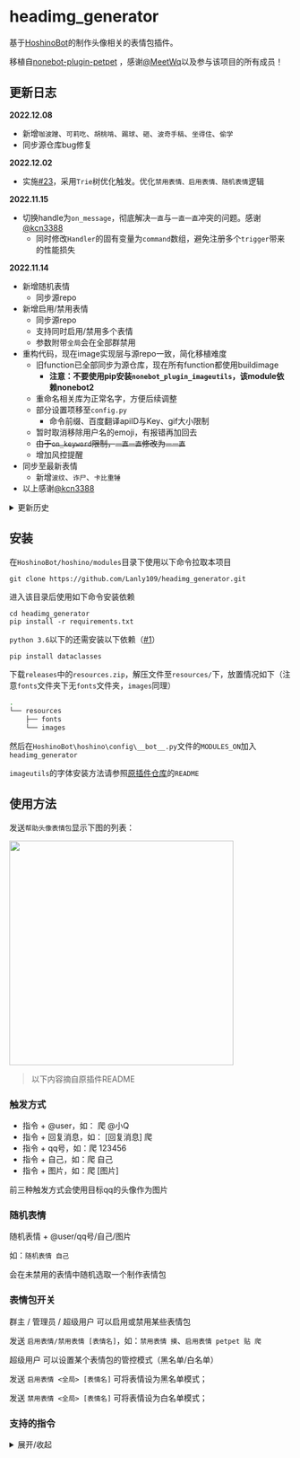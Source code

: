 # headimg_generator

基于[HoshinoBot](https://github.com/Ice-Cirno/HoshinoBot)的制作头像相关的表情包插件。

移植自[nonebot-plugin-petpet](https://github.com/noneplugin/nonebot-plugin-petpet)
，感谢[@MeetWq](https://github.com/MeetWq)以及参与该项目的所有成员！

## 更新日志
**2022.12.08**
- 新增`咖波蹭`、`可莉吃`、`胡桃啃`、`踢球`、`砸`、`波奇手稿`、`坐得住`、`偷学`
- 同步源仓库bug修复

**2022.12.02**
- 实施[#23](https://github.com/Lanly109/headimg_generator/issues/23)，采用`Trie`树优化触发。优化`禁用表情、启用表情、随机表情`逻辑

**2022.11.15**
- 切换handle为`on_message`，彻底解决`一直`与`一直一直`冲突的问题。感谢[@kcn3388](https://github.com/kcn3388)
  - 同时修改`Handler`的固有变量为`command`数组，避免注册多个`trigger`带来的性能损失

**2022.11.14**
- 新增随机表情
  - 同步源repo
- 新增启用/禁用表情
  - 同步源repo
  - 支持同时启用/禁用多个表情
  - 参数附带`全局`会在全部群禁用
- 重构代码，现在image实现层与源repo一致，简化移植难度
    - 旧function已全部同步为源仓库，现在所有function都使用buildimage
        - **注意：不要使用pip安装`nonebot_plugin_imageutils`，该module依赖nonebot2**
    - 重命名相关库为正常名字，方便后续调整
    - 部分设置项移至`config.py`
        - 命令前缀、百度翻译apiID与Key、gif大小限制
    - 暂时取消移除用户名的emoji，有报错再加回去
    - ~~由于`on_keyword`限制，`一直一直`修改为`一一直`~~
    - 增加风控提醒
- 同步至最新表情
    - 新增`波纹`、`诈尸`、`卡比重锤`
- 以上感谢[@kcn3388](https://github.com/kcn3388)

<details>

<summary>更新历史</summary>

**2022.10.23**
- 完善回复触发，适应回复多图情况
- 新增`怒撕、一直直、胡桃放大`指令

**2022.10.17**
- 新增`一起`指令
- 现在支持回复触发，逻辑如下：
    - 当回复对象是图片时，优先选择图片
    - 否则第一用户对象为回复的人
- 修复当使用emoji时的报错
- 新增触发词前缀设置(于`__init__.py`的`cmd_prefix`变量，默认触发词前加`#`）避免参数触发情况
- 以上感谢[@kcn3388](https://github.com/kcn3388)

**2022.10.12**
- 新增`打穿屏幕`、`击剑`、`抱大腿`、`唐可可举牌`、`无响应`、`抱紧`、`看扁`、`看图标`、`舰长`、`急急国王`、`不文明`
  指令，感谢[@kcn3388](https://github.com/kcn3388)

**2022.09.18**
- 新增`这是我的老婆`、`胡桃平板`、`敲黑板`、`上瘾`、`手枪`、`高血压`、`看书`、`遇到困难请拨打`、`迷惑`指令
- 由于懒得适配旧版的图片处理函数，直接搬了`nonebot-plugin-imageutils`[插件](https://github.com/noneplugin/nonebot-plugin-imageutils)，但字体选择方面还有点问题（新增的指令绘制的都是粗体，且大小似乎无法控制，容易因内容过长而无法绘制）
- 由于搬了`imageutils`插件，`requirements`有所更新，记得安装缺失的插件

**2022.08.07**
- 新增`远离`、`结婚申请`、`小画家`、`复读`、`防诱拐`、`字符画`、`催刀`、`共进晚餐`
  指令，感谢[@othinus001](https://github.com/othinus001)
- 资源见`resources`分支，可从`release`中下载，亦可同步`resources`分支，便于增量更新，亦可交由插件自行下载
- 插件缺少资源时会自行核对`resources`文件夹的完整性，对于损坏和缺失的文件会重新下载，但鉴于字体文件较大（`10MB+`
  ），由插件下载网速较慢，建议自行下载。
- 向`resources`分支增加图片时会自动更新`resource_list.json`和`release`，欢迎贡献资源于该分支

</details>

## 安装

在```HoshinoBot/hoshino/modules```目录下使用以下命令拉取本项目

```
git clone https://github.com/Lanly109/headimg_generator.git
```

进入该目录后使用如下命令安装依赖

```
cd headimg_generator
pip install -r requirements.txt
```

`python 3.6`以下的还需安装以下依赖（[#1](https://github.com/Lanly109/headimg_generator/issues/1)）

```bash
pip install dataclasses
``` 

下载`releases`中的`resources.zip`，解压文件至`resources/`下，放置情况如下（注意`fonts`文件夹下无`fonts`文件夹，`images`同理）

```bash
.
└── resources
    ├── fonts
    └── images
``` 

然后在```HoshinoBot\hoshino\config\__bot__.py```文件的```MODULES_ON```加入```headimg_generator```

`imageutils`的字体安装方法请参照[原插件仓库](https://github.com/noneplugin/nonebot-plugin-imageutils)的`README`

## 使用方法

发送`帮助头像表情包`显示下图的列表：

<div align="left">
  <img src="https://s2.loli.net/2022/11/29/8sJQzHn5E1ALYVc.jpg" width="400" />
</div>

> 以下内容摘自原插件README

### 触发方式

- 指令 + @user，如： 爬 @小Q
- 指令 + 回复消息，如： [回复消息] 爬
- 指令 + qq号，如：爬 123456
- 指令 + 自己，如：爬 自己
- 指令 + 图片，如：爬 [图片]

前三种触发方式会使用目标qq的头像作为图片

### 随机表情

随机表情 + @user/qq号/自己/图片

如：`随机表情 自己`

会在未禁用的表情中随机选取一个制作表情包

### 表情包开关

群主 / 管理员 / 超级用户 可以启用或禁用某些表情包

发送 `启用表情/禁用表情 [表情名]`，如：`禁用表情 摸`、`启用表情 petpet 贴 爬`

超级用户 可以设置某个表情包的管控模式（黑名单/白名单）

发送 `启用表情 <全局> [表情名]` 可将表情设为黑名单模式；

发送 `禁用表情 <全局> [表情名]` 可将表情设为白名单模式；

### 支持的指令

<details>
<summary>展开/收起</summary>

| 指令                          | 效果                                                                           | 备注                                                                 |
|-----------------------------|------------------------------------------------------------------------------|--------------------------------------------------------------------|
| 万能表情<br>空白表情                | <img src="https://s2.loli.net/2022/05/29/C2VRA6iw4hzWZXO.jpg" width="200" /> | 简单的图片加文字                                                           |
| 摸<br>摸摸<br>摸头<br>摸摸头<br>rua | <img src="https://s2.loli.net/2022/02/23/oNGVO4iuCk73g8S.gif" width="200" /> | 可使用参数“圆”让头像为圆形<br>如：摸头圆 自己                                         |
| 亲<br>亲亲                     | <img src="https://s2.loli.net/2022/02/23/RuoiqP8plJBgw9K.gif" width="200" /> | 可指定一个或两个目标<br>若为一个则为 发送人 亲 目标<br>若为两个则为 目标1 亲 目标2<br>如：亲 114514 自己 |
| 贴<br>贴贴<br>蹭<br>蹭蹭          | <img src="https://s2.loli.net/2022/02/23/QDCE5YZIfroavub.gif" width="200" /> | 可指定一个或两个目标<br>类似 亲                                                 |
| 咖波蹭                         | <img src="https://s2.loli.net/2022/11/29/iZpwCVWb5agDKLH.gif" width="200" >  |                                                                    |
| 顶<br>玩                      | <img src="https://s2.loli.net/2022/08/16/WVotKxjqupdCJAS.gif" width="200" /> |                                                                    |
| 拍                           | <img src="https://s2.loli.net/2022/02/23/5mv6pFJMNtzHhcl.gif" width="200" /> |                                                                    |
| 撕                           | <img src="https://s2.loli.net/2022/05/29/FDcam9ROPkqvwxH.jpg" width="200" >  |                                                                    |
| 怒撕                          | <img src="https://s2.loli.net/2022/10/11/NepC3ETugIaWnHs.jpg" width="200" >  |                                                                    |
| 丢<br>扔                      | <img src="https://s2.loli.net/2022/02/23/LlDrSGYdpcqEINu.jpg" width="200" /> |                                                                    |
| 抛<br>掷                      | <img src="https://s2.loli.net/2022/03/10/W8X6cGZS5VMDOmh.gif" width="200" /> |                                                                    |
| 爬                           | <img src="https://s2.loli.net/2022/02/23/hfmAToDuF2actC1.jpg" width="200" /> | 默认为随机选取一张爬表情<br>可使用数字指定特定表情<br>如：爬 13 自己                           |
| 精神支柱                        | <img src="https://s2.loli.net/2022/02/23/WwjNmiz4JXbuE1B.jpg" width="200" /> |                                                                    |
| 一直                          | <img src="https://s2.loli.net/2022/02/23/dAf9Z3kMDwYcRWv.gif" width="200" /> | 支持gif                                                              |
| 一直一直                        | <img src="https://s2.loli.net/2022/10/15/hn5Q4jm29pXNsrL.gif" width="200" /> | 支持gif                                                              |
| 加载中                         | <img src="https://s2.loli.net/2022/02/23/751Oudrah6gBsWe.gif" width="200" /> | 支持gif                                                              |
| 转                           | <img src="https://s2.loli.net/2022/02/23/HoZaCcDIRgs784Y.gif" width="200" /> |                                                                    |
| 小天使                         | <img src="https://s2.loli.net/2022/02/23/ZgD1WSMRxLIymCq.jpg" width="200" /> | 图中名字为目标qq昵称<br>可指定名字，如：小天使 meetwq 自己                               |
| 不要靠近                        | <img src="https://s2.loli.net/2022/02/23/BTdkAzvhRDLOa3U.jpg" width="200" /> |                                                                    |
| 一样                          | <img src="https://s2.loli.net/2022/02/23/SwAXoOgfdjP4ecE.jpg" width="200" /> |                                                                    |
| 滚                           | <img src="https://s2.loli.net/2022/02/23/atzZsSE53UDIlOe.gif" width="200" /> |                                                                    |
| 玩游戏<br>来玩游戏                 | <img src="https://s2.loli.net/2022/05/31/j9ZKB7cFOSklzMe.jpg" width="200" /> | 图中描述默认为：来玩休闲游戏啊<br>可指定描述<br>支持gif                                  |
| 膜<br>膜拜                     | <img src="https://s2.loli.net/2022/02/23/nPgBJwV5qDb1s9l.gif" width="200" /> |                                                                    |
| 吃                           | <img src="https://s2.loli.net/2022/02/23/ba8cCtIWEvX9sS1.gif" width="200" /> |                                                                    |
| 可莉吃                         | <img src="https://s2.loli.net/2022/11/29/R12XlsdTjCYqnBh.gif" width="200" /> |                                                                    |
| 啃                           | <img src="https://s2.loli.net/2022/02/23/k82n76U4KoNwsr3.gif" width="200" /> |                                                                    |
| 胡桃啃                         | <img src="https://s2.loli.net/2022/11/29/JUCbMuxgpYDfAWo.gif" width="200" /> |                                                                    |
| 出警                          | <img src="https://s2.loli.net/2022/05/31/Q7WL1q2TlHgnERr.jpg" width="200" /> |                                                                    |
| 警察                          | <img src="https://s2.loli.net/2022/03/12/xYLgKVJcd3HvqfM.jpg" width="200" >  |                                                                    |
| 问问<br>去问问                   | <img src="https://s2.loli.net/2022/02/23/GUyax1BF6q5Hvin.jpg" width="200" /> | 名字为qq昵称，可指定名字                                                      |
| 舔<br>舔屏<br>prpr             | <img src="https://s2.loli.net/2022/03/05/WMHpwygtmN5bdEV.jpg" width="200" /> | 支持gif                                                              |
| 搓                           | <img src="https://s2.loli.net/2022/03/09/slRF4ue56xSQzra.gif" width="200" /> |                                                                    |
| 墙纸                          | <img src="https://s2.loli.net/2022/10/01/wm3pFvEZeUctA4J.gif" width="200" /> |                                                                    |
| 国旗                          | <img src="https://s2.loli.net/2022/03/10/p7nwCvgsU3LxBDI.jpg" width="200" /> |                                                                    |
| 交个朋友                        | <img src="https://s2.loli.net/2022/03/10/SnmkNrjKuFeZvbA.jpg" width="200" /> | 名字为qq昵称，可指定名字                                                      |
| 继续干活<br>打工人                 | <img src="https://s2.loli.net/2022/04/20/LIak2BsJ9Dd5O7l.jpg" width="200" >  |                                                                    |
| 完美<br>完美的                   | <img src="https://s2.loli.net/2022/03/10/lUS1nmPAKIYtwih.jpg" width="200" /> |                                                                    |
| 关注                          | <img src="https://s2.loli.net/2022/03/12/FlpjRWCte72ozqs.jpg" width="200" >  | 名字为qq昵称，可指定名字                                                      |
| 我朋友说<br>我有个朋友说              | <img src="https://s2.loli.net/2022/03/12/cBk4aG3RwIoYbMF.jpg" width="200" >  | 没有图片则使用发送者的头像<br>可指定名字<br>如“我朋友张三说 来份涩图”                           |
| 这像画吗                        | <img src="https://s2.loli.net/2022/03/12/PiSAM1T6EvxXWgD.jpg" width="200" >  |                                                                    |
| 震惊                          | <img src="https://s2.loli.net/2022/03/12/4krO6y53bKzYpUg.gif" width="200" >  |                                                                    |
| 兑换券                         | <img src="https://s2.loli.net/2022/03/12/6tS7dDaprb1sUxj.jpg" width="200" >  | 默认文字为：qq昵称 + 陪睡券<br>可指定文字                                          |
| 听音乐                         | <img src="https://s2.loli.net/2022/03/15/rjgvbXeOJtIW8fF.gif" width="200" >  |                                                                    |
| 典中典                         | <img src="https://s2.loli.net/2022/03/18/ikQ1IB6hS4x3EjD.jpg" width="200" >  |                                                                    |
| 哈哈镜                         | <img src="https://s2.loli.net/2022/03/15/DwRPaErSNZWXGgp.gif" width="200" >  |                                                                    |
| 永远爱你                        | <img src="https://s2.loli.net/2022/03/15/o6mhWk7crwdepU5.gif" width="200" >  |                                                                    |
| 对称                          | <img src="https://s2.loli.net/2022/03/15/HXntCy8kc7IRZxp.jpg" width="200" >  | 可使用参数“上”、“下”、“左”、“右”指定对称方向<br>支持gif                                |
| 安全感                         | <img src="https://s2.loli.net/2022/03/15/58pPzrgxJNkUYRT.jpg" width="200" >  | 可指定描述                                                              |
| 永远喜欢<br>我永远喜欢               | <img src="https://s2.loli.net/2022/03/15/EpTiUbcoVGCXLkJ.jpg" width="200" >  | 图中名字为目标qq昵称<br>可指定名字<br>可指定多个目标叠buff                               |
| 采访                          | <img src="https://s2.loli.net/2022/03/15/AYpkWEc2BrXhKeU.jpg" width="200" >  | 可指定描述                                                              |
| 打拳                          | <img src="https://s2.loli.net/2022/03/18/heA9fCPMQWXBxTn.gif" width="200" >  |                                                                    |
| 群青                          | <img src="https://s2.loli.net/2022/03/18/drwXx3yK14IMVCf.jpg" width="200" >  |                                                                    |
| 捣                           | <img src="https://s2.loli.net/2022/03/30/M9xUehlV64OpGoY.gif" width="200" >  |                                                                    |
| 捶                           | <img src="https://s2.loli.net/2022/03/30/ElnARr7ohVXjtJx.gif" width="200" >  |                                                                    |
| 需要<br>你可能需要                 | <img src="https://s2.loli.net/2022/03/30/VBDG74QeZUYcunh.jpg" width="200" >  |                                                                    |
| 捂脸                          | <img src="https://s2.loli.net/2022/03/30/NLy4Eb6CHKP3Svo.jpg" width="200" >  |                                                                    |
| 敲                           | <img src="https://s2.loli.net/2022/04/14/uHP8z3bDMtGdOCk.gif" width="200" >  |                                                                    |
| 垃圾<br>垃圾桶                   | <img src="https://s2.loli.net/2022/04/14/i1ok2NUYaMfKezT.gif" width="200" >  |                                                                    |
| 为什么@我<br>为什么at我             | <img src="https://s2.loli.net/2022/04/14/qQYydurABV7TMbN.jpg" width="200" >  |                                                                    |
| 像样的亲亲                       | <img src="https://s2.loli.net/2022/04/14/1KvLjb2uRYQ9mCI.jpg" width="200" >  |                                                                    |
| 啾啾                          | <img src="https://s2.loli.net/2022/04/20/v3YrbLMnND8BoPK.gif" width="200" >  |                                                                    |
| 吸<br>嗦                      | <img src="https://s2.loli.net/2022/04/20/LlFNscXC1IQrkgE.gif" width="200" >  |                                                                    |
| 锤                           | <img src="https://s2.loli.net/2022/04/20/ajXFm95tHRM6CzZ.gif" width="200" >  |                                                                    |
| 紧贴<br>紧紧贴着                  | <img src="https://s2.loli.net/2022/04/20/FiBwc3ZxvVLObGP.gif" width="200" >  |                                                                    |
| 注意力涣散                       | <img src="https://s2.loli.net/2022/05/11/mEtyxoZ3DfwBCn5.jpg" width="200" >  |                                                                    |
| 阿尼亚喜欢                       | <img src="https://s2.loli.net/2022/08/16/PNCZxzqvV9uDFEf.jpg" width="200" >  | 支持gif                                                              |
| 想什么                         | <img src="https://s2.loli.net/2022/05/18/ck1jNO2K8Qd6Lo3.jpg" width="200" >  | 支持gif                                                              |
| 远离                          | <img src="https://s2.loli.net/2022/05/31/lqyOu25WPTsGBcb.jpg" width="200" >  | 可指定多个目标                                                            |
| 结婚申请<br>结婚登记                | <img src="https://s2.loli.net/2022/05/31/tZR3ls7cBrdGHTL.jpg" width="200" >  |                                                                    |
| 小画家                         | <img src="https://s2.loli.net/2022/06/23/KCD73EbgqzWFxr4.jpg" width="200" >  |                                                                    |
| 复读                          | <img src="https://s2.loli.net/2022/08/16/E6vgRCt3MSLfAWU.gif" width="200" >  | 复读内容默认为“救命啊”<br>可指定多个目标                                            |
| 防诱拐                         | <img src="https://s2.loli.net/2022/07/21/ve6lcYaiV4wfhHg.jpg" width="200" >  |                                                                    |
| 字符画                         | <img src="https://s2.loli.net/2022/07/21/R58eG7mVZWPp1Cy.jpg" width="200" >  | 支持gif                                                              |
| 我老婆                         | <img src="https://s2.loli.net/2022/08/16/7wPht5rp6sk1ZCq.jpg" width="200" >  |                                                                    |
| 胡桃平板                        | <img src="https://s2.loli.net/2022/08/16/Mc5HvfB6ywqLQiV.jpg" width="200" >  | 支持gif                                                              |
| 胡桃放大                        | <img src="https://s2.loli.net/2022/10/01/ISotJVp1xOfgvlq.gif" width="200" >  | 支持gif                                                              |
| 讲课<br>敲黑板                   | <img src="https://s2.loli.net/2022/08/16/VpdIHsteKocgRzP.jpg" width="200" >  | 支持gif                                                              |
| 上瘾<br>毒瘾发作                  | <img src="https://s2.loli.net/2022/08/26/WAVDFfJB7tH5z3y.jpg" width="200" >  | 支持gif                                                              |
| 手枪                          | <img src="https://s2.loli.net/2022/08/26/MRO3mqvfbaxkB1t.jpg" width="200" >  |                                                                    |
| 高血压                         | <img src="https://s2.loli.net/2022/08/26/9qbyN2h38MAkRZE.jpg" width="200" >  | 支持gif                                                              |
| 看书                          | <img src="https://s2.loli.net/2022/08/26/SeAC86RgDlUvLNY.jpg" width="200" >  |                                                                    |
| 遇到困难请拨打                     | <img src="https://s2.loli.net/2022/08/26/KWGSf6qErB14uwp.jpg" width="200" >  | 可指定一个或两个目标                                                         |
| 迷惑                          | <img src="https://s2.loli.net/2022/10/01/WqfAXNpD8JkVnUH.gif" width="200" >  | 支持gif                                                              |
| 打穿<br>打穿屏幕                  | <img src="https://s2.loli.net/2022/10/01/ndxBbC1TKeRYv9X.gif" width="200" >  | 支持gif                                                              |
| 击剑<br>🤺                    | <img src="https://s2.loli.net/2022/10/01/97uZYdFs16CkJhQ.gif" width="200" >  |                                                                    |
| 抱大腿                         | <img src="https://s2.loli.net/2022/10/01/mivPkLle6qwZQsg.gif" width="200" >  |                                                                    |
| 唐可可举牌                       | <img src="https://s2.loli.net/2022/10/01/LdGk9MmzYaebFt5.gif" width="200" >  |                                                                    |
| 无响应                         | <img src="https://s2.loli.net/2022/10/01/vjXnOgcSVLGfdCQ.jpg" width="200" >  |                                                                    |
| 抱紧                          | <img src="https://s2.loli.net/2022/10/01/vYgl3nRmXuGwqDd.jpg" width="200" >  |                                                                    |
| 看扁                          | <img src="https://s2.loli.net/2022/10/08/kAHs6GYnmRh28WB.jpg" width="200" >  | 支持gif<br>可指定描述<br>可指定缩放倍率，默认为2<br>如：看扁 3 自己                        |
| 看图标                         | <img src="https://s2.loli.net/2022/10/08/Ek8Vu6eFyQKJnos.jpg" width="200" >  | 支持gif<br>可指定描述                                                     |
| 舰长                          | <img src="https://s2.loli.net/2022/10/11/8kPgVo6yzWMhfqU.jpg" width="200" >  | 可指定1~5个目标                                                          |
| 急急国王                        | <img src="https://s2.loli.net/2022/10/11/RqFP8Gtr2CQmSTU.jpg" width="200" >  | 可指定方块中的字和描述<br>可用多个图片替代方块                                          |
| 不文明                         | <img src="https://s2.loli.net/2022/10/15/XBqrksgCcAx1YaH.jpg" width="200" >  |                                                                    |
| 一起                          | <img src="https://s2.loli.net/2022/10/15/Ujt7avy9d5TfOlW.jpg" width="200" >  |                                                                    |
| 波纹                          | <img src="https://s2.loli.net/2022/11/09/hTnrF1e5gaYbxsX.gif" width="200" >  | 支持gif                                                              |
| 诈尸<br>秽土转生                  | <img src="https://s2.loli.net/2022/11/09/z2alEPjdsrNSyMU.gif" width="200" >  |                                                                    |
| 卡比锤<br>卡比重锤                 | <img src="https://s2.loli.net/2022/11/09/ouF5MxzQaqjC64d.gif" width="200" >  | 支持gif<br>可使用参数“圆”让头像为圆形                                            |
| 木鱼                          | <img src="https://s2.loli.net/2022/11/29/fuen9axo2d67bRE.gif" width="200" >  |                                                                    |
| 凯露指                         | <img src="https://s2.loli.net/2022/11/29/8fjBb1rCe6oIdRY.png" width="200" >  |                                                                    |
| 踢球                          | <img src="https://s2.loli.net/2022/11/29/o9zns8YvZLguV6G.gif" width="200" >  |                                                                    |
| 砸                           | <img src="https://s2.loli.net/2022/11/29/fTqa5V1dArhxDHX.jpg" width="200" >  | 支持gif                                                              |
| 波奇手稿                        | <img src="https://s2.loli.net/2022/11/29/Aw8HsGud7JoMKqW.gif" width="200" >  |                                                                    |
| 坐得住<br>坐不住                  | <img src="https://s2.loli.net/2022/12/03/gaQsO6AkVtPF3CW.jpg" width="200" >  | 图中名字为目标qq昵称<br>可自定义名字                                              |                            |

</details>
